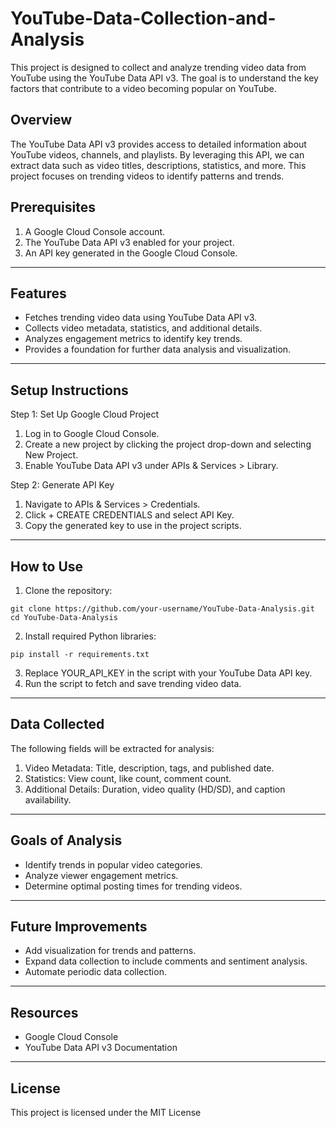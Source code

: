 # YouTube-Data-Collection-and-Analysis
This project is designed to collect and analyze trending video data from YouTube using the YouTube Data API v3. The goal is to understand the key factors that contribute to a video becoming popular on YouTube.


## Overview
The YouTube Data API v3 provides access to detailed information about YouTube videos, channels, and playlists. By leveraging this API, we can extract data such as video titles, descriptions, statistics, and more. This project focuses on trending videos to identify patterns and trends.

## Prerequisites
1. A Google Cloud Console account.
2. The YouTube Data API v3 enabled for your project.
3. An API key generated in the Google Cloud Console.

---

## Features
* Fetches trending video data using YouTube Data API v3.
* Collects video metadata, statistics, and additional details.
* Analyzes engagement metrics to identify key trends.
* Provides a foundation for further data analysis and visualization.

---

## Setup Instructions
Step 1: Set Up Google Cloud Project
1. Log in to Google Cloud Console.
2. Create a new project by clicking the project drop-down and selecting New Project.
3. Enable YouTube Data API v3 under APIs & Services > Library.

Step 2: Generate API Key
1. Navigate to APIs & Services > Credentials.
2. Click + CREATE CREDENTIALS and select API Key.
3. Copy the generated key to use in the project scripts.

---

## How to Use
1. Clone the repository:
```
git clone https://github.com/your-username/YouTube-Data-Analysis.git  
cd YouTube-Data-Analysis
```
2. Install required Python libraries:
```
pip install -r requirements.txt
```
3. Replace YOUR_API_KEY in the script with your YouTube Data API key.
4. Run the script to fetch and save trending video data.

---

## Data Collected
The following fields will be extracted for analysis:
1. Video Metadata: Title, description, tags, and published date.
2. Statistics: View count, like count, comment count.
3. Additional Details: Duration, video quality (HD/SD), and caption availability.

---

## Goals of Analysis
* Identify trends in popular video categories.
* Analyze viewer engagement metrics.
* Determine optimal posting times for trending videos.

---

## Future Improvements
* Add visualization for trends and patterns.
* Expand data collection to include comments and sentiment analysis.
* Automate periodic data collection.

---

## Resources
* Google Cloud Console
* YouTube Data API v3 Documentation

---

## License
This project is licensed under the MIT License
